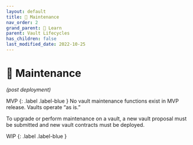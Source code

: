 ```yaml
---
layout: default
title: 🔧 Maintenance
nav_order: 2
grand_parent: 📓 Learn
parent: Vault Lifecycles
has_children: false
last_modified_date: 2022-10-25
---
```


# 🔧 Maintenance
_(post deployment)_

<div class="code-example" markdown="1">
MVP
{: .label .label-blue }
No vault maintenance functions exist in MVP release.  Vaults operate “as is.”

To upgrade or perform maintenance on a vault, a new vault proposal must be submitted and new vault contracts must be deployed.
</div>


WIP
{: .label .label-blue }
